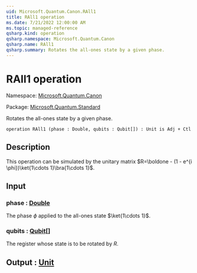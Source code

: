```yaml
---
uid: Microsoft.Quantum.Canon.RAll1
title: RAll1 operation
ms.date: 7/21/2022 12:00:00 AM
ms.topic: managed-reference
qsharp.kind: operation
qsharp.namespace: Microsoft.Quantum.Canon
qsharp.name: RAll1
qsharp.summary: Rotates the all-ones state by a given phase.
---
```


# RAll1 operation

Namespace: [Microsoft.Quantum.Canon](xref:Microsoft.Quantum.Canon)

Package: [Microsoft.Quantum.Standard](https://nuget.org/packages/Microsoft.Quantum.Standard)


Rotates the all-ones state by a given phase.

```qsharp
operation RAll1 (phase : Double, qubits : Qubit[]) : Unit is Adj + Ctl
```


## Description

This operation can be simulated by the unitary matrix$R=\boldone - (1 - e^{i \phi})\ket{1\cdots 1}\bra{1\cdots 1}$.

## Input

### phase : [Double](xref:microsoft.quantum.qsharp.valueliterals#double-literals)

The phase $\phi$ applied to the all-ones state $\ket{1\cdots 1}$.


### qubits : [Qubit](xref:microsoft.quantum.qsharp.valueliterals#qubit-literals)[]

The register whose state is to be rotated by $R$.



## Output : [Unit](xref:microsoft.quantum.qsharp.valueliterals#unit-literal)

